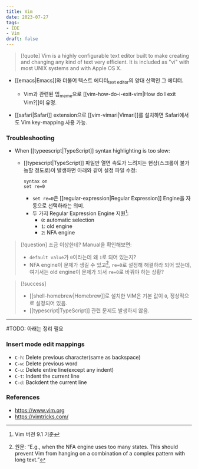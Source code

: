 ```yaml
---
title: Vim
date: 2023-07-27
tags: 
- IDE
- Vim
draft: false
---
```



> [!quote] Vim is a highly configurable text editor built to make creating and changing any kind of text very efficient. It is included as "vi" with most UNIX systems and with Apple OS X.

- [[emacs|Emacs]]와 더불어 텍스트 에디터<sub>text editor</sub>의 양대 산맥인 그 에디터.
    - Vim과 관련된 밈<sub>meme</sub>으로 [[vim-how-do-i-exit-vim|How do I exit Vim?]]이 유명.

- [[safari|Safari]] extension으로 [[vim-vimari|Vimari]]를 설치하면 Safari에서도 Vim key-mapping 사용 가능.


### Troubleshooting
- When [[typeescript|TypeScript]] syntax highlighting is too slow:
    - [[typescript|TypeScript]] 파일만 열면 속도가 느려지는 현상(스크롤이 불가능할 정도로)이 발생하면 아래와 같이 설정 파일 수정:
        ```shell{2} title=".vimrc"
        syntax on
        set re=0
        ```
        
        - `set re=0`은 [[regular-expression|Regular Expression]] Engine을 자동으로 선택하라는 의미.
        - 두 가지 Regular Expression Engine 지원[^1]:
            - `0`: automatic selection
            - `1`: old engine
            - `2`: NFA engine

> [!question] 조금 이상한데? Manual을 확인해보면:
> - `default value`가 `0`이라는데 왜 `1`로 되어 있는지?
> - NFA engine이 문제가 생길 수 있고[^2], `re=0`로 설정해 해결하라 되어 있는데, 여기서는 old engine이 문제가 되서 `re=0`로 바꿔야 하는 상황? 

> [!success]
> - [[shell-homebrew|Homebrew]]로 설치한 VIM은 기본 값이 `0`, 정상적으로 설정되어 있음.
> - [[typescript|TypeScript]] 관련 문제도 발생하지 않음.

[^1]: Vim 버전 9.1 기준
[^2]: 원문:  “E.g., when the NFA engine uses too many states.  This should prevent Vim from hanging on a combination of a complex pattern with long text.”



----
#TODO: 아래는 정리 필요
### Insert mode edit mappings
- `C-h`: Delete previous character(same as backspace)
- `C-w`: Delete previous word
- `C-u`: Delete entire line(except any indent)
- `C-t`: Indent the current line
- `C-d`: Backdent the current line



### References
- https://www.vim.org
- https://vimtricks.com/